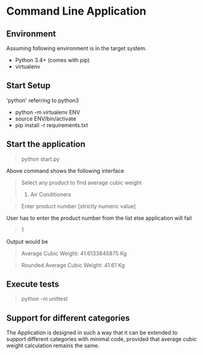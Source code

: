 # Command Line Application

## Environment
Assuming following environment is in the target system.

- Python 3.4+ (comes with pip)
- virtualenv


## Start Setup
'python' referring to python3
- python -m virtualenv ENV
- source ENV/bin/activate
- pip install -r requirements.txt

## Start the application

>python start.py

Above command shows the following interface
>Select any product to find average cubic weight
>1. Air Conditioners

>Enter product number [strictly numeric value]

User has to enter the product number from the list else application will fail
>1

Output would be
>Average Cubic Weight: 41.6133846875 Kg

>Rounded Average Cubic Weight: 41.61 Kg

## Execute tests

>python -m unittest

## Support for different categories

The Application is designed in such a way that it can be extended to support 
different categories with minimal code, provided that average cubic weight 
calculation remains the same.
